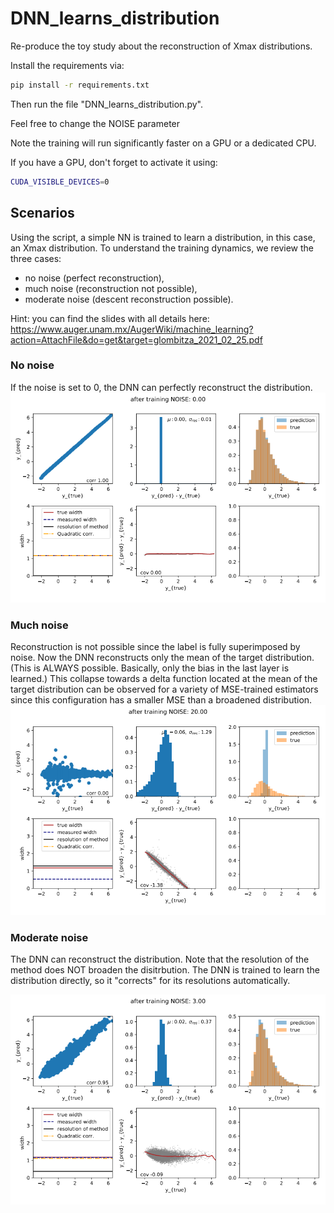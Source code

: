 # DNN_learns_distribution

Re-produce the toy study about the reconstruction of Xmax distributions.

Install the requirements via:
```bash
pip install -r requirements.txt
```

Then run the file "DNN_learns_distribution.py".

Feel free to change the NOISE parameter

Note the training will run significantly faster on a GPU or a dedicated CPU.


If you have a GPU, don't forget to activate it using:

```bash
CUDA_VISIBLE_DEVICES=0
```

## Scenarios
Using the script, a simple NN is trained to learn a distribution, in this case, an Xmax distribution.
To understand the training dynamics, we review the three cases:
- no noise (perfect reconstruction),
- much noise (reconstruction not possible),
- moderate noise (descent reconstruction possible).

Hint: you can find the slides with all details here:
https://www.auger.unam.mx/AugerWiki/machine_learning?action=AttachFile&do=get&target=glombitza_2021_02_25.pdf


### No noise
If the noise is set to 0, the DNN can perfectly reconstruct the distribution.
![No noise](img/no_noise.png)


### Much noise
Reconstruction is not possible since the label is fully superimposed by noise.
Now the DNN reconstructs only the mean of the target distribution. (This is ALWAYS possible. Basically, only the bias in the last layer is learned.)
This collapse towards a delta function located at the mean of the target distribution can be observed for a variety of MSE-trained estimators since this configuration has a smaller MSE than a broadened distribution.
![Much noise](img/much_noise.png)


### Moderate noise
The DNN can reconstruct the distribution. Note that the resolution of the method does NOT broaden the disitrbution.
The DNN is trained to learn the distribution directly, so it "corrects" for its resolutions automatically.

![Moderate noise](img/medium_noise.png)